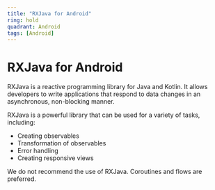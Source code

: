```yaml
---
title: "RXJava for Android"
ring: hold
quadrant: Android
tags: [Android]
---
```


<h1>RXJava for Android</h1>

<p>RXJava is a reactive programming library for Java and Kotlin. It allows developers to write applications that respond to data changes in an asynchronous, non-blocking manner.</p>

<p>RXJava is a powerful library that can be used for a variety of tasks, including:</p>

<ul>
<li>Creating observables</li>
<li>Transformation of observables</li>
<li>Error handling</li>
<li>Creating responsive views</li>
</ul>

<p>We do not recommend the use of RXJava. Coroutines and flows are preferred.</p>
